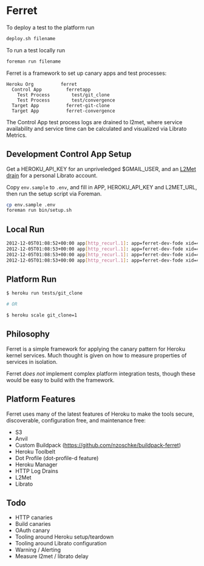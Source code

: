 # Ferret




To deploy a test to the platform run
```sh
deploy.sh filename
```

To run a test locally run
```sh
foreman run filename
```


Ferret is a framework to set up canary apps and test processes:

```
Heroku Org          ferret
  Control App         ferretapp
    Test Process        test/git_clone
    Test Process        test/convergence
  Target App          ferret-git-clone
  Target App          ferret-convergence
```

The Control App test process logs are drained to l2met, where service availability and service time can be calculated and visualized via Librato 
Metrics.

## Development Control App Setup

Get a HEROKU_API_KEY for an unpriveledged $GMAIL_USER, and an [L2Met drain](https://www.l2met.net/) for a personal Librato account.

Copy `env.sample` to `.env`, and fill in APP, HEROKU_API_KEY and L2MET_URL, then run the setup script via Foreman.

```sh
cp env.sample .env
foreman run bin/setup.sh
```

## Local Run

```sh
2012-12-05T01:08:52+00:00 app[http_recurl.1]: app=ferret-dev-fode xid=49eab42b source=http_recurl fn=consider_restart i=0 at=enter
2012-12-05T01:08:53+00:00 app[http_recurl.1]: app=ferret-dev-fode xid=49eab42b source=http_recurl fn=consider_restart i=0 status=0 measure=success
2012-12-05T01:08:53+00:00 app[http_recurl.1]: app=ferret-dev-fode xid=49eab42b source=http_recurl fn=consider_restart i=0 val=100 measure=uptime
2012-12-05T01:08:53+00:00 app[http_recurl.1]: app=ferret-dev-fode xid=49eab42b source=http_recurl fn=consider_restart i=0 at=return val=0.629225798 measure=time

```

## Platform Run

```sh
$ heroku run tests/git_clone

# OR

$ heroku scale git_clone=1
```

## Philosophy

Ferret is a simple framework for applying the canary pattern for Heroku kernel services. Much thought is given on how to measure properties of services in isolation.

Ferret *does not* implement complex platform integration tests, though these 
would be easy to build with the framework.


## Platform Features

Ferret uses many of the latest features of Heroku to make the tools secure,
discoverable, configuration free, and maintenance free:

* S3
* Anvil
* Custom Buildpack (https://github.com/nzoschke/buildpack-ferret)
* Heroku Toolbelt
* Dot Profile (dot-profile-d feature)
* Heroku Manager
* HTTP Log Drains
* L2Met
* Librato

## Todo

* HTTP canaries
* Build canaries
* OAuth canary
* Tooling around Heroku setup/teardown
* Tooling around Librato configuration
* Warning / Alerting
* Measure l2met / librato delay
